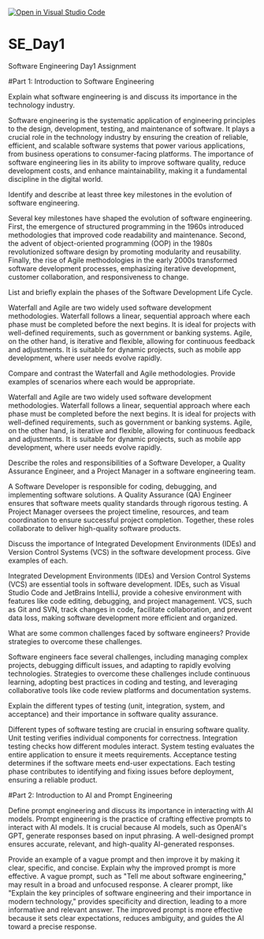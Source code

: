 [![Open in Visual Studio Code](https://classroom.github.com/assets/open-in-vscode-2e0aaae1b6195c2367325f4f02e2d04e9abb55f0b24a779b69b11b9e10269abc.svg)](https://classroom.github.com/online_ide?assignment_repo_id=18516990&assignment_repo_type=AssignmentRepo)
# SE_Day1
Software Engineering Day1 Assignment

#Part 1: Introduction to Software Engineering

Explain what software engineering is and discuss its importance in the technology industry.

Software engineering is the systematic application of engineering principles to the design, development, testing, and maintenance of software. 
It plays a crucial role in the technology industry by ensuring the creation of reliable, efficient, and scalable software systems that power various applications, from business operations to consumer-facing platforms.
The importance of software engineering lies in its ability to improve software quality, reduce development costs, and enhance maintainability, making it a fundamental discipline in the digital world.


Identify and describe at least three key milestones in the evolution of software engineering.

Several key milestones have shaped the evolution of software engineering. First, the emergence of structured programming in the 1960s introduced methodologies that improved code readability and maintenance. 
Second, the advent of object-oriented programming (OOP) in the 1980s revolutionized software design by promoting modularity and reusability. 
Finally, the rise of Agile methodologies in the early 2000s transformed software development processes, emphasizing iterative development, customer collaboration, and responsiveness to change.

List and briefly explain the phases of the Software Development Life Cycle.

Waterfall and Agile are two widely used software development methodologies. Waterfall follows a linear, sequential approach where each phase must be completed before the next begins. It is ideal for projects with well-defined requirements, such as government or banking systems. 
Agile, on the other hand, is iterative and flexible, allowing for continuous feedback and adjustments. It is suitable for dynamic projects, such as mobile app development, where user needs evolve rapidly.


Compare and contrast the Waterfall and Agile methodologies. Provide examples of scenarios where each would be appropriate.

Waterfall and Agile are two widely used software development methodologies. Waterfall follows a linear, sequential approach where each phase must be completed before the next begins. It is ideal for projects with well-defined requirements, such as government or banking systems. 
Agile, on the other hand, is iterative and flexible, allowing for continuous feedback and adjustments. It is suitable for dynamic projects, such as mobile app development, where user needs evolve rapidly.


Describe the roles and responsibilities of a Software Developer, a Quality Assurance Engineer, and a Project Manager in a software engineering team.

A Software Developer is responsible for coding, debugging, and implementing software solutions. 
A Quality Assurance (QA) Engineer ensures that software meets quality standards through rigorous testing. 
A Project Manager oversees the project timeline, resources, and team coordination to ensure successful project completion. 
Together, these roles collaborate to deliver high-quality software products.


Discuss the importance of Integrated Development Environments (IDEs) and Version Control Systems (VCS) in the software development process. Give examples of each.

Integrated Development Environments (IDEs) and Version Control Systems (VCS) are essential tools in software development.
IDEs, such as Visual Studio Code and JetBrains IntelliJ, provide a cohesive environment with features like code editing, debugging, and project management. 
VCS, such as Git and SVN, track changes in code, facilitate collaboration, and prevent data loss, making software development more efficient and organized.


What are some common challenges faced by software engineers? Provide strategies to overcome these challenges.

Software engineers face several challenges, including managing complex projects, debugging difficult issues, and adapting to rapidly evolving technologies. 
Strategies to overcome these challenges include continuous learning, adopting best practices in coding and testing, and leveraging collaborative tools like code review platforms and documentation systems.


Explain the different types of testing (unit, integration, system, and acceptance) and their importance in software quality assurance.

Different types of software testing are crucial in ensuring software quality. Unit testing verifies individual components for correctness.
Integration testing checks how different modules interact. System testing evaluates the entire application to ensure it meets requirements. 
Acceptance testing determines if the software meets end-user expectations. Each testing phase contributes to identifying and fixing issues before deployment, ensuring a reliable product.


#Part 2: Introduction to AI and Prompt Engineering


Define prompt engineering and discuss its importance in interacting with AI models.
Prompt engineering is the practice of crafting effective prompts to interact with AI models. It is crucial because AI models, such as OpenAI's GPT, generate responses based on input phrasing. 
A well-designed prompt ensures accurate, relevant, and high-quality AI-generated responses.


Provide an example of a vague prompt and then improve it by making it clear, specific, and concise. Explain why the improved prompt is more effective.
A vague prompt, such as "Tell me about software engineering," may result in a broad and unfocused response. 
A clearer prompt, like "Explain the key principles of software engineering and their importance in modern technology," provides specificity and direction, leading to a more informative and relevant answer. 
The improved prompt is more effective because it sets clear expectations, reduces ambiguity, and guides the AI toward a precise response.
